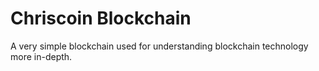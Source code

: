 # Chriscoin Blockchain
A very simple blockchain used for understanding blockchain technology more in-depth.

